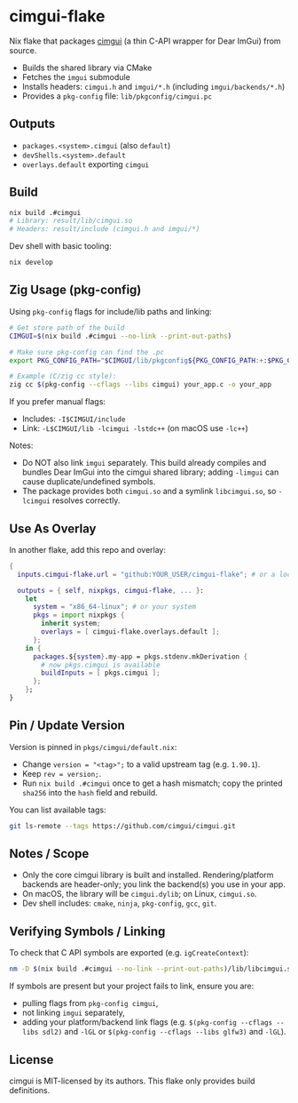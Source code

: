 # cimgui-flake

Nix flake that packages [cimgui](https://github.com/cimgui/cimgui) (a thin C-API wrapper for Dear ImGui) from source.

- Builds the shared library via CMake
- Fetches the `imgui` submodule
- Installs headers: `cimgui.h` and `imgui/*.h` (including `imgui/backends/*.h`)
- Provides a `pkg-config` file: `lib/pkgconfig/cimgui.pc`

## Outputs

- `packages.<system>.cimgui` (also `default`)
- `devShells.<system>.default`
- `overlays.default` exporting `cimgui`

## Build

```sh
nix build .#cimgui
# Library: result/lib/cimgui.so
# Headers: result/include (cimgui.h and imgui/*)
```

Dev shell with basic tooling:
```sh
nix develop
```

## Zig Usage (pkg-config)

Using `pkg-config` flags for include/lib paths and linking:

```sh
# Get store path of the build
CIMGUI=$(nix build .#cimgui --no-link --print-out-paths)

# Make sure pkg-config can find the .pc
export PKG_CONFIG_PATH="$CIMGUI/lib/pkgconfig${PKG_CONFIG_PATH:+:$PKG_CONFIG_PATH}"

# Example (C/zig cc style):
zig cc $(pkg-config --cflags --libs cimgui) your_app.c -o your_app
```

If you prefer manual flags:
- Includes: `-I$CIMGUI/include`
- Link: `-L$CIMGUI/lib -lcimgui -lstdc++` (on macOS use `-lc++`)

Notes:
- Do NOT also link `imgui` separately. This build already compiles and bundles Dear ImGui into the cimgui shared library; adding `-limgui` can cause duplicate/undefined symbols.
- The package provides both `cimgui.so` and a symlink `libcimgui.so`, so `-lcimgui` resolves correctly.

## Use As Overlay

In another flake, add this repo and overlay:

```nix
{
  inputs.cimgui-flake.url = "github:YOUR_USER/cimgui-flake"; # or a local path

  outputs = { self, nixpkgs, cimgui-flake, ... }:
    let
      system = "x86_64-linux"; # or your system
      pkgs = import nixpkgs {
        inherit system;
        overlays = [ cimgui-flake.overlays.default ];
      };
    in {
      packages.${system}.my-app = pkgs.stdenv.mkDerivation {
        # now pkgs.cimgui is available
        buildInputs = [ pkgs.cimgui ];
      };
    };
}
```

## Pin / Update Version

Version is pinned in `pkgs/cimgui/default.nix`:

- Change `version = "<tag>";` to a valid upstream tag (e.g. `1.90.1`).
- Keep `rev = version;`.
- Run `nix build .#cimgui` once to get a hash mismatch; copy the printed `sha256` into the `hash` field and rebuild.

You can list available tags:
```sh
git ls-remote --tags https://github.com/cimgui/cimgui.git
```

## Notes / Scope

- Only the core cimgui library is built and installed. Rendering/platform backends are header-only; you link the backend(s) you use in your app.
- On macOS, the library will be `cimgui.dylib`; on Linux, `cimgui.so`.
- Dev shell includes: `cmake`, `ninja`, `pkg-config`, `gcc`, `git`.

## Verifying Symbols / Linking

To check that C API symbols are exported (e.g. `igCreateContext`):

```sh
nm -D $(nix build .#cimgui --no-link --print-out-paths)/lib/libcimgui.so | grep igCreateContext
```

If symbols are present but your project fails to link, ensure you are:
- pulling flags from `pkg-config cimgui`,
- not linking `imgui` separately,
- adding your platform/backend link flags (e.g. `$(pkg-config --cflags --libs sdl2)` and `-lGL` or `$(pkg-config --cflags --libs glfw3)` and `-lGL`).

## License

cimgui is MIT-licensed by its authors. This flake only provides build definitions.
